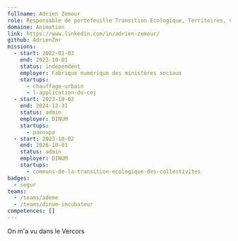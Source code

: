 ```yaml
---
fullname: Adrien Zemour
role: Responsable de portefeuille Transition Ecologique, Territoires, Culture et Affaires Etrangères
domaine: Animation
link: https://www.linkedin.com/in/adrien-zemour/
github: AdrienZmr
missions:
  - start: 2022-01-03
    end: 2023-10-01
    status: independent
    employer: Fabrique numérique des ministères sociaux
    startups:
      - chauffage-urbain
      - l-application-du-cej
  - start: 2023-10-02
    end: 2024-12-31
    status: admin
    employer: DINUM
    startups:
      - pacoupa
  - start: 2023-10-02
    end: 2026-10-01
    status: admin
    employer: DINUM
    startups:
      - communs-de-la-transition-ecologique-des-collectivites
badges:
  - segur
teams:
  - /teams/ademe
  - /teams/dinum-incubateur
competences: []
---
```

On m'a vu dans le Vercors